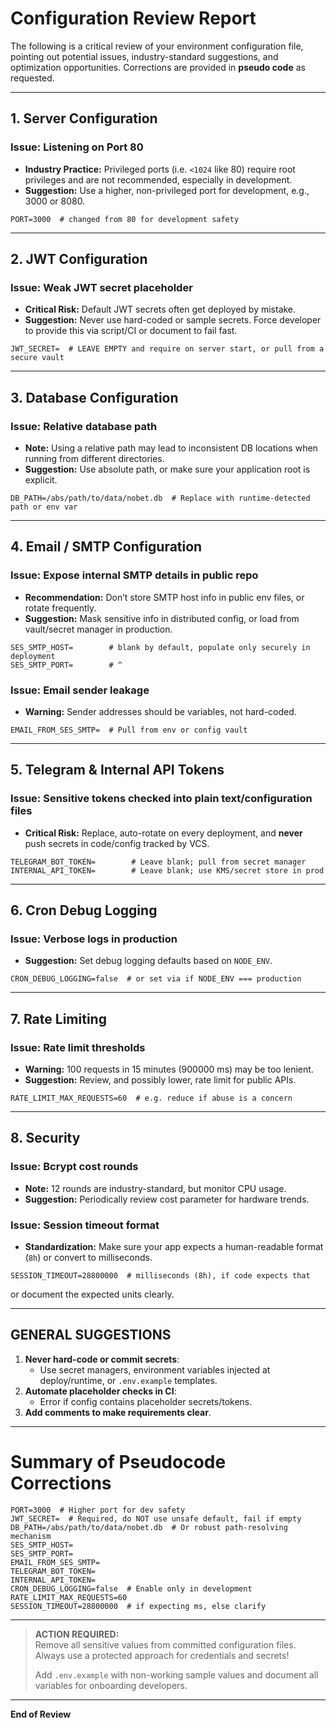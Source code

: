 # Configuration Review Report

The following is a critical review of your environment configuration file, pointing out potential issues, industry-standard suggestions, and optimization opportunities. Corrections are provided in **pseudo code** as requested.

---

## 1. Server Configuration

### Issue: Listening on Port 80
- **Industry Practice:** Privileged ports (i.e. `<1024` like 80) require root privileges and are not recommended, especially in development.
- **Suggestion:** Use a higher, non-privileged port for development, e.g., 3000 or 8080.
```pseudo
PORT=3000  # changed from 80 for development safety
```

---

## 2. JWT Configuration

### Issue: Weak JWT secret placeholder
- **Critical Risk:** Default JWT secrets often get deployed by mistake.
- **Suggestion:** Never use hard-coded or sample secrets. Force developer to provide this via script/CI or document to fail fast.
```pseudo
JWT_SECRET=  # LEAVE EMPTY and require on server start, or pull from a secure vault
```

---

## 3. Database Configuration

### Issue: Relative database path
- **Note:** Using a relative path may lead to inconsistent DB locations when running from different directories.
- **Suggestion:** Use absolute path, or make sure your application root is explicit.
```pseudo
DB_PATH=/abs/path/to/data/nobet.db  # Replace with runtime-detected path or env var
```

---

## 4. Email / SMTP Configuration

### Issue: Expose internal SMTP details in public repo
- **Recommendation:** Don’t store SMTP host info in public env files, or rotate frequently.
- **Suggestion:** Mask sensitive info in distributed config, or load from vault/secret manager in production.
```pseudo
SES_SMTP_HOST=        # blank by default, populate only securely in deployment
SES_SMTP_PORT=        # ^
```
### Issue: Email sender leakage
- **Warning:** Sender addresses should be variables, not hard-coded.
```pseudo
EMAIL_FROM_SES_SMTP=  # Pull from env or config vault
```

---

## 5. Telegram & Internal API Tokens

### Issue: Sensitive tokens checked into plain text/configuration files
- **Critical Risk:** Replace, auto-rotate on every deployment, and **never** push secrets in code/config tracked by VCS.
```pseudo
TELEGRAM_BOT_TOKEN=        # Leave blank; pull from secret manager
INTERNAL_API_TOKEN=        # Leave blank; use KMS/secret store in prod
```

---

## 6. Cron Debug Logging

### Issue: Verbose logs in production
- **Suggestion:** Set debug logging defaults based on `NODE_ENV`.
```pseudo
CRON_DEBUG_LOGGING=false  # or set via if NODE_ENV === production
```

---

## 7. Rate Limiting

### Issue: Rate limit thresholds
- **Warning:** 100 requests in 15 minutes (900000 ms) may be too lenient.
- **Suggestion:** Review, and possibly lower, rate limit for public APIs.
```pseudo
RATE_LIMIT_MAX_REQUESTS=60  # e.g. reduce if abuse is a concern
```

---

## 8. Security

### Issue: Bcrypt cost rounds
- **Note:** 12 rounds are industry-standard, but monitor CPU usage.
- **Suggestion:** Periodically review cost parameter for hardware trends.

### Issue: Session timeout format
- **Standardization:** Make sure your app expects a human-readable format (`8h`) or convert to milliseconds.
```pseudo
SESSION_TIMEOUT=28800000  # milliseconds (8h), if code expects that
```
or document the expected units clearly.

---

## GENERAL SUGGESTIONS

1. **Never hard-code or commit secrets**:
   - Use secret managers, environment variables injected at deploy/runtime, or `.env.example` templates.
2. **Automate placeholder checks in CI**:
   - Error if config contains placeholder secrets/tokens.
3. **Add comments to make requirements clear**.

---

# Summary of Pseudocode Corrections

```pseudo
PORT=3000  # Higher port for dev safety
JWT_SECRET=  # Required, do NOT use unsafe default, fail if empty
DB_PATH=/abs/path/to/data/nobet.db  # Or robust path-resolving mechanism
SES_SMTP_HOST=
SES_SMTP_PORT=
EMAIL_FROM_SES_SMTP=
TELEGRAM_BOT_TOKEN=
INTERNAL_API_TOKEN=
CRON_DEBUG_LOGGING=false  # Enable only in development
RATE_LIMIT_MAX_REQUESTS=60
SESSION_TIMEOUT=28800000  # if expecting ms, else clarify
```

---

> **ACTION REQUIRED:**  
> Remove all sensitive values from committed configuration files. Always use a protected approach for credentials and secrets!  
>  
> Add `.env.example` with non-working sample values and document all variables for onboarding developers.  

---

**End of Review**
